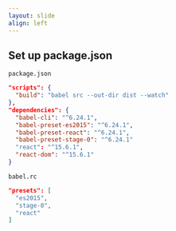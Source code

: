 ```yaml
---
layout: slide
align: left
---
```

## Set up package.json

`package.json`
```json
"scripts": {
  "build": "babel src --out-dir dist --watch"
},
"dependencies": {
  "babel-cli": "^6.24.1",
  "babel-preset-es2015": "^6.24.1",
  "babel-preset-react": "^6.24.1",
  "babel-preset-stage-0": "^6.24.1"
  "react": "^15.6.1",
  "react-dom": "^15.6.1"
}
```

`babel.rc`
```json
"presets": [
  "es2015",
  "stage-0",
  "react"
]
```

